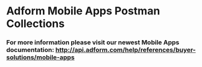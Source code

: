 # Adform Mobile Apps Postman Collections
### For more information please visit our newest Mobile Apps documentation: http://api.adform.com/help/references/buyer-solutions/mobile-apps
